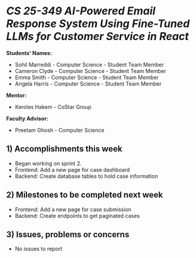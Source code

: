 # *CS 25-349 AI-Powered Email Response System Using Fine-Tuned LLMs for Customer Service in React*

**Students' Names:** 
- Sohil Marreddi - Computer Science - Student Team Member
- Cameron Clyde - Computer Science - Student Team Member
- Emma Smith - Computer Science - Student Team Member
- Angela Harris - Computer Science - Student Team Member

**Mentor:** 
- Keroles Hakem - CoStar Group

**Faculty Advisor:** 
- Preetam Ghosh - Computer Science


## 1) Accomplishments this week ##
   - Began working on sprint 2.
   - Frontend: Add a new page for case dashboard
   - Backend: Create database tables to hold case information

## 2) Milestones to be completed next week ##
   - Frontend: Add a new page for case submission
   - Backend: Create endpoints to get paginated cases

## 3) Issues, problems or concerns ##
   - No issues to report
   
